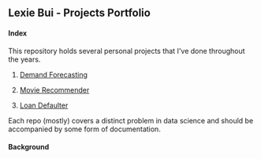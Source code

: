 ## Lexie Bui - Projects Portfolio 

<h4>Index</h4>

This repository holds several personal projects that I've done throughout the years. 

1. [Demand Forecasting](https://github.com/lexie21/demandforecasting)

2. [Movie Recommender](https://github.com/lexie21/movierecommender)

3. [Loan Defaulter](https://github.com/lexie21/loandefaulter)

Each repo (mostly) covers a distinct problem in data science and should be accompanied by some form of documentation.

<h4>Background</h4>


<!--
**lexie21/lexie21** is a ✨ _special_ ✨ repository because its `README.md` (this file) appears on your GitHub profile.

Here are some ideas to get you started:

- 🔭 I’m currently working on ...
- 🌱 I’m currently learning ...
- 👯 I’m looking to collaborate on ...
- 🤔 I’m looking for help with ...
- 💬 Ask me about ...
- 📫 How to reach me: ...
- 😄 Pronouns: ...
- ⚡ Fun fact: ...
-->
